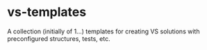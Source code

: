 # vs-templates
A collection (initially of 1...) templates for creating VS solutions with preconfigured structures, tests, etc.
